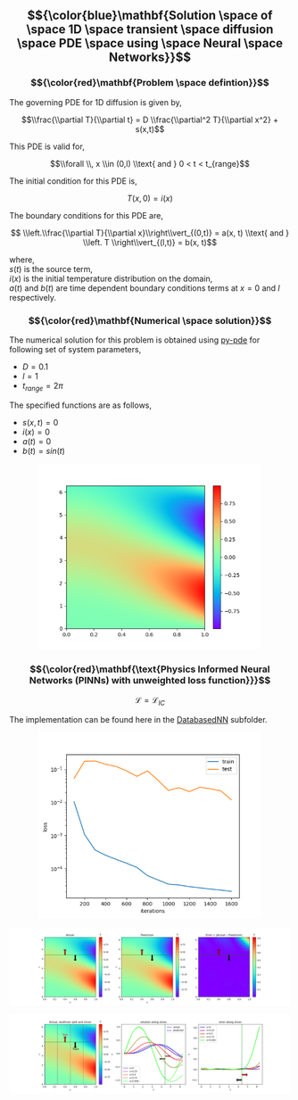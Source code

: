 ## $${\color{blue}\mathbf{Solution \space of \space 1D \space transient \space diffusion \space PDE \space using \space Neural \space Networks}}$$ ##

### $${\color{red}\mathbf{Problem \space defintion}}$$ ###

The governing PDE for 1D diffusion is given by,

$$\\frac{\\partial T}{\\partial t} = D \\frac{\\partial^2 T}{\\partial x^2} + s(x,t)$$ 

This PDE is valid for,

$$\\forall \\, x \\in (0,l) \\text{ and } 0 < t < t_{range}$$

The initial condition for this PDE is, 

$$T(x, 0) = i(x) $$

The boundary conditions for this PDE are,

$$ \\left.\\frac{\\partial T}{\\partial x}\\right\\vert_{(0,t)} = a(x, t) \\text{ and } \\left. T \\right\\vert_{(l,t)} = b(x, t)$$

where,<br>
$s(t)$ is the source term,<br>
$i(x)$ is the initial temperature distribution on the domain,<br>
$a(t)$ and $b(t)$ are time dependent boundary conditions terms at $x=0$ and $l$ respectively.
<br>

### $${\color{red}\mathbf{Numerical \space solution}}$$ ###

The numerical solution for this problem is obtained using [py-pde](https://py-pde.readthedocs.io/en/latest/) for following set of system parameters,
- $D = 0.1$
- $l = 1$
- $t_{range} = 2\pi$

The specified functions are as follows,
- $s(x, t) = 0$
- $i(x) = 0$
- $a(t) = 0$
- $b(t) = sin(t)$

<p align="center">
  <img src="./DatabasedNN/results/groundtruth.png", width=400px>
</p>

### $${\color{red}\mathbf{\text{Physics Informed Neural Networks (PINNs) with unweighted loss function}}}$$ ###

$$\mathcal{L} = \mathcal{L}_{IC}$$

The implementation can be found here in the [DatabasedNN](./DatabasedNN) subfolder.

<p align="center">
  <img src="./DatabasedNN/results/losses.png", width=400px>
</p>

<p align="center">
  <img src="./DatabasedNN/results/contours.png">
</p>

<p align="center">
  <img src="./DatabasedNN/results/slices.png">
</p>
